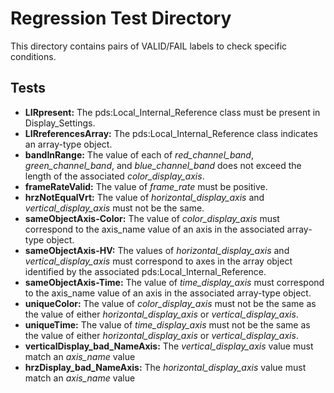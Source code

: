 # Regression Test Directory

This directory contains pairs of VALID/FAIL labels to check specific 
conditions.

## Tests

* **LIRpresent:** The pds:Local_Internal_Reference class must be present
in Display_Settings.
* **LIRreferencesArray:** The pds:Local_Internal_Reference class 
indicates an array-type object.
* **bandInRange:** The value of each of *red_channel_band*, 
*green_channel_band*, and *blue_channel_band* does not exceed the
length of the associated *color_display_axis*.
* **frameRateValid:** The value of *frame_rate* must be positive.
* **hrzNotEqualVrt:** The value of *horizontal_display_axis* and 
*vertical_display_axis* must not be the same.
* **sameObjectAxis-Color:** The value of *color_display_axis* must 
correspond to the axis_name value of an axis in the associated 
array-type object.
* **sameObjectAxis-HV:** The values of *horizontal_display_axis* 
and *vertical_display_axis* must correspond to axes in the array 
object identified by the associated pds:Local_Internal_Reference.
* **sameObjectAxis-Time:** The value of *time_display_axis* must 
correspond to the axis_name value of an axis in the associated
array-type object.
* **uniqueColor:** The value of *color_display_axis* must not be the same
as the value of either *horizontal_display_axis* or *vertical_display_axis*.
* **uniqueTime:** The value of *time_display_axis* must not be the same 
as the value of either *horizontal_display_axis* or *vertical_display_axis*.
* **verticalDisplay_bad_NameAxis:** The *vertical_display_axis* value must
match an *axis_name* value
* **hrzDisplay_bad_NameAxis:** The *horizontal_display_axis* value must
match an *axis_name* value